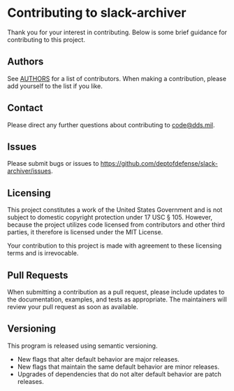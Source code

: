 # Contributing to slack-archiver

Thank you for your interest in contributing.  Below is some brief guidance for contributing to this project.

## Authors

See [AUTHORS](https://github.com/deptofdefense/slack-archiver/blob/main/AUTHORS) for a list of contributors.  When making a contribution, please add yourself to the list if you like.

## Contact

Please direct any further questions about contributing to <code@dds.mil>.

## Issues

Please submit bugs or issues to <https://github.com/deptofdefense/slack-archiver/issues>.

## Licensing

This project constitutes a work of the United States Government and is not subject to domestic copyright protection under 17 USC § 105.  However, because the project utilizes code licensed from contributors and other third parties, it therefore is licensed under the MIT License.

Your contribution to this project is made with agreement to these licensing terms and is irrevocable.

## Pull Requests

When submitting a contribution as a pull request, please include updates to the documentation, examples, and tests as appropriate.  The maintainers will review your pull request as soon as available.

## Versioning

This program is released using semantic versioning.

- New flags that alter default behavior are major releases.
- New flags that maintain the same default behavior are minor releases.
- Upgrades of dependencies that do not alter default behavior are patch releases.
